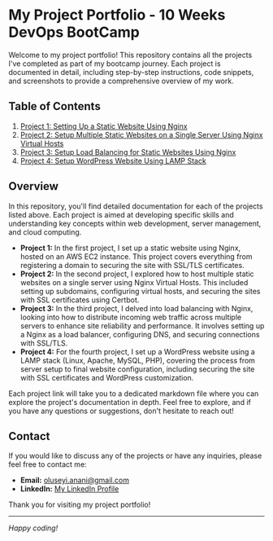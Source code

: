 # My Project Portfolio - 10 Weeks DevOps BootCamp

Welcome to my project portfolio! This repository contains all the projects I've completed as part of my bootcamp journey. Each project is documented in detail, including step-by-step instructions, code snippets, and screenshots to provide a comprehensive overview of my work.

## Table of Contents

1. [Project 1: Setting Up a Static Website Using Nginx](projects/project-1.md)
2. [Project 2: Setup Multiple Static Websites on a Single Server Using Nginx Virtual Hosts](projects/project-2.md)
3. [Project 3: Setup Load Balancing for Static Websites Using Nginx](projects/project-3.md)
4. [Project 4: Setup WordPress Website Using LAMP Stack](projects/project-4.md)

## Overview

In this repository, you'll find detailed documentation for each of the projects listed above. Each project is aimed at developing specific skills and understanding key concepts within web development, server management, and cloud computing.

- **Project 1:** In the first project, I set up a static website using Nginx, hosted on an AWS EC2 instance. This project covers everything from registering a domain to securing the site with SSL/TLS certificates.
- **Project 2:** In the second project, I explored how to host multiple static websites on a single server using Nginx Virtual Hosts. This included setting up subdomains, configuring virtual hosts, and securing the sites with SSL certificates using Certbot.
- **Project 3:** In the third project, I delved into load balancing with Nginx, looking into how to distribute incoming web traffic across multiple servers to enhance site reliability and performance. It involves setting up a Nginx as a load balancer, configuring DNS, and securing connections with SSL/TLS.
- **Project 4:** For the fourth project, I set up a WordPress website using a LAMP stack (Linux, Apache, MySQL, PHP), covering the process from server setup to final website configuration, including securing the site with SSL certificates and WordPress customization.

Each project link will take you to a dedicated markdown file where you can explore the project's documentation in depth. Feel free to explore, and if you have any questions or suggestions, don't hesitate to reach out!

## Contact

If you would like to discuss any of the projects or have any inquiries, please feel free to contact me:

- **Email:** [oluseyi.anani@gmail.com](mailto:oluseyi.anani@gmail.com)
- **LinkedIn:** [My LinkedIn Profile](https://www.linkedin.com/in/anasey)

Thank you for visiting my project portfolio!

---

*Happy coding!*
